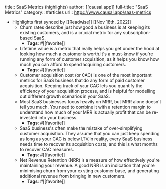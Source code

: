 title:: SaaS Metrics (highlights)
author:: [[causal.app]]
full-title:: "SaaS Metrics"
category:: #articles
url:: https://www.causal.app/saas-metrics

- Highlights first synced by [[Readwise]] [[Nov 18th, 2022]]
	- Churn rates describe just how good a business is at keeping its existing customers, and is a crucial metric for any subscription-based SaaS.
		- **Tags**: #[[favorite]]
	- Lifetime value is a metric that really helps you get under the hood at looking how much a customer is worth.It's a must-know if you're running any form of customer acquisition, as it helps you know how much you can afford to spend acquiring customers.
		- **Tags**: #[[favorite]]
	- Customer acquisition cost (or CAC) is one of the most important metrics for SaaS business that do any form of paid customer acquisition. Keeping track of your CAC lets you quantify the efficiency of your acquisition process, and is helpful for modelling out different growth scenarios in your SaaS.
	- Most SaaS businesses focus heavily on MRR, but MRR alone doesn't tell you much. You need to combine it with a retention margin to understand how much of your MRR is actually profit that can be re-invested into your business.
		- **Tags**: #[[favorite]]
	- SaaS business's often make the mistake of over-simplifying customer acquisition. They assume that you can just keep spending as long as your CAC is below LTV.In reality, every SaaS business needs time to recover its acquisition costs, and this is what months to recover CAC measures.
		- **Tags**: #[[favorite]]
	- Net Revenue Retention (NRR) is a measure of how effectively you're maintaining your revenue. A good NRR is an indication that you're minimising churn from your existing customer base, and generating additional revenue from bringing in new customers.
		- **Tags**: #[[favorite]]